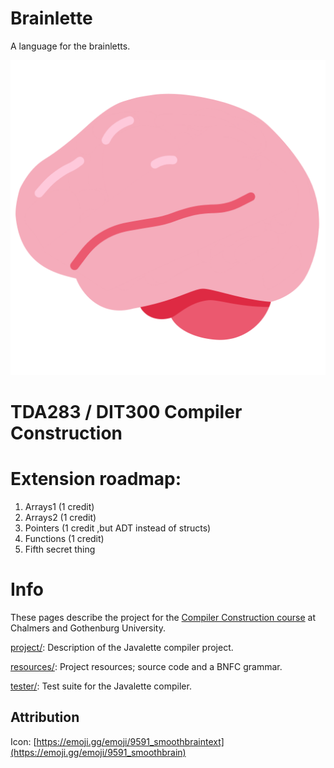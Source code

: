 # Brainlette
A language for the brainletts.

![icon](icon.png)



TDA283 / DIT300 Compiler Construction
=====================================

# Extension roadmap:
1. Arrays1 (1 credit)
2. Arrays2 (1 credit)
3. Pointers (1 credit ,but ADT instead of structs)
4. Functions (1 credit)
5. Fifth secret thing

# Info
These pages describe the project for the [Compiler Construction course](
  https://chalmers.instructure.com/courses/9332/assignments/syllabus)
at Chalmers and Gothenburg University.

[project/](project/):
Description of the Javalette compiler project.

[resources/](resources/):
Project resources; source code and a BNFC grammar.

[tester/](tester/):
Test suite for the Javalette compiler.


## Attribution
Icon: [https://emoji.gg/emoji/9591_smoothbraintext](https://emoji.gg/emoji/9591_smoothbrain)